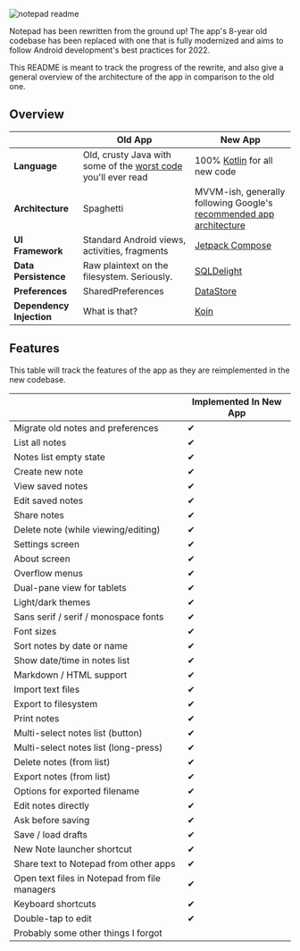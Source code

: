 ![notepad readme](https://user-images.githubusercontent.com/36028424/39695245-83b15cfc-521c-11e8-935c-c4a9cdcfbe90.png)

Notepad has been rewritten from the ground up!  The app's 8-year old codebase has been replaced with one that is fully modernized and aims to follow Android development's best practices for 2022.

This README is meant to track the progress of the rewrite, and also give a general overview of the architecture of the app in comparison to the old one.

## Overview

|                          | Old App                                                                                                                                                                                   | New App                                                                                                            |
|--------------------------|-------------------------------------------------------------------------------------------------------------------------------------------------------------------------------------------|--------------------------------------------------------------------------------------------------------------------|
| **Language**             | Old, crusty Java with some of the [worst code](https://github.com/farmerbb/Notepad/blob/112/app/src/main/java/com/farmerbb/notepad/activity/MainActivity.java#L160-L172) you'll ever read | 100% [Kotlin](https://kotlinlang.org/) for all new code                                                            |
| **Architecture**         | Spaghetti                                                                                                                                                                                 | MVVM-ish, generally following Google's [recommended app architecture](https://developer.android.com/jetpack/guide) |
| **UI Framework**         | Standard Android views, activities, fragments                                                                                                                                             | [Jetpack Compose](https://developer.android.com/jetpack/compose)                                                   |
| **Data Persistence**     | Raw plaintext on the filesystem. Seriously.                                                                                                                                               | [SQLDelight](https://cashapp.github.io/sqldelight/)                                                                |
| **Preferences**          | SharedPreferences                                                                                                                                                                         | [DataStore](https://developer.android.com/topic/libraries/architecture/datastore)                                  |
| **Dependency Injection** | What is that?                                                                                                                                                                             | [Koin](https://insert-koin.io/)                                                                                    |

## Features

This table will track the features of the app as they are reimplemented in the new codebase.

|                                               | Implemented In New App |
|-----------------------------------------------|------------------------|
| Migrate old notes and preferences             | ✔                      |
| List all notes                                | ✔                      |
| Notes list empty state                        | ✔                      |
| Create new note                               | ✔                      |
| View saved notes                              | ✔                      |
| Edit saved notes                              | ✔                      |
| Share notes                                   | ✔                      |
| Delete note (while viewing/editing)           | ✔                      |
| Settings screen                               | ✔                      |
| About screen                                  | ✔                      |
| Overflow menus                                | ✔                      |
| Dual-pane view for tablets                    | ✔                      |
| Light/dark themes                             | ✔                      |
| Sans serif / serif / monospace fonts          | ✔                      |
| Font sizes                                    | ✔                      |
| Sort notes by date or name                    | ✔                      |
| Show date/time in notes list                  | ✔                      |
| Markdown / HTML support                       | ✔                      |
| Import text files                             | ✔                      |
| Export to filesystem                          | ✔                      |
| Print notes                                   | ✔                      |
| Multi-select notes list (button)              | ✔                      |
| Multi-select notes list (long-press)          | ✔                      |
| Delete notes (from list)                      | ✔                      |
| Export notes (from list)                      | ✔                      |
| Options for exported filename                 | ✔                      |
| Edit notes directly                           | ✔                      |
| Ask before saving                             | ✔                      |
| Save / load drafts                            | ✔                      |
| New Note launcher shortcut                    | ✔                      |
| Share text to Notepad from other apps         | ✔                      |
| Open text files in Notepad from file managers | ✔                      |
| Keyboard shortcuts                            | ✔                      |
| Double-tap to edit                            | ✔                      |
| Probably some other things I forgot           |                        |
